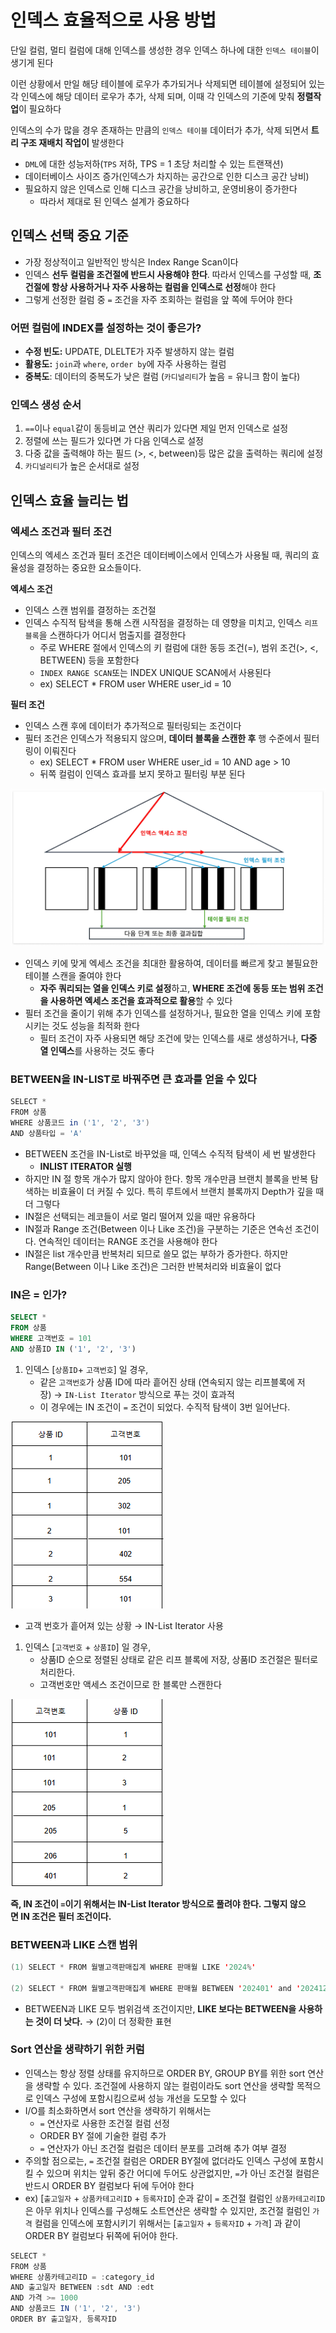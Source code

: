 # 인덱스 효율적으로 사용 방법

단일 컬럼, 멀티 컬럼에 대해 인덱스를 생성한 경우 인덱스 하나에 대한 `인덱스 테이블`이 생기게 된다

이런 상황에서 만일 해당 테이블에 로우가 추가되거나 삭제되면 테이블에 설정되어 있는 각 인덱스에 해당 데이터 로우가 추가, 삭제 되며, 이때 각 인덱스의 기준에 맞춰 **정렬작업**이 필요하다

인덱스의 수가 많을 경우 존재하는 만큼의 `인덱스 테이블` 데이터가 추가, 삭제 되면서 **트리 구조 재배치 작업이** 발생한다

- `DML`에 대한 성능저하(`TPS` 저하, TPS = 1 초당 처리할 수 있는 트랜잭션)
- 데이터베이스 사이즈 증가(인덱스가 차지하는 공간으로 인한 디스크 공간 낭비)
- 필요하지 않은 인덱스로 인해 디스크 공간을 낭비하고, 운영비용이 증가한다
    - 따라서 제대로 된 인덱스 설계가 중요하다

## 인덱스 선택 중요 기준

- 가장 정상적이고 일반적인 방식은 Index Range Scan이다
- 인덱스 **선두 컬럼을 조건절에 반드시 사용해야 한다**. 따라서 인덱스를 구성할 때, **조건절에 항상 사용하거나 자주 사용하는 컬럼을 인덱스로 선정**해야 한다
- 그렇게 선정한 컬럼 중 `=` 조건을 자주 조회하는 컬럼을 앞 쪽에 두어야 한다

### 어떤 컬럼에 INDEX를 설정하는 것이 좋은가?

- **수정 빈도:** UPDATE, DLELTE가 자주 발생하지 않는 컬럼
- **활용도:** `join`과 `where`, `order by`에 자주 사용하는 컬럼
- **중복도**: 데이터의 중복도가 낮은 컬럼 (`카디널리티`가 높음 = 유니크 함이 높다)

### 인덱스 생성 순서

1. `==`이나 `equal`같이 동등비교 연산 쿼리가 있다면 제일 먼저 인덱스로 설정
2. 정렬에 쓰는 필드가 있다면 가 다음 인덱스로 설정
3. 다중 값을 출력해야 하는 필드 (>, <, between)등 많은 값을 출력하는 쿼리에 설정
4. `카디널리티`가 높은 순서대로 설정

## 인덱스 효율 늘리는 법

### 엑세스 조건과 필터 조건

인덱스의 엑세스 조건과 필터 조건은 데이터베이스에서 인덱스가 사용될 때, 쿼리의 효율성을 결정하는 중요한 요소들이다.

**엑세스 조건**

- 인덱스 스캔 범위를 결정하는 조건절
- 인덱스 수직적 탐색을 통해 스캔 시작점을 결정하는 데 영향을 미치고, 인덱스 `리프 블록`을 스캔하다가 어디서 멈출지를 결정한다
    - 주로 WHERE 절에서 인덱스의 키 컬럼에 대한 동등 조건(=), 범위 조건(>, <, BETWEEN) 등을 포함한다
    - `INDEX RANGE SCAN`또는 INDEX UNIQUE SCAN에서 사용된다
    - ex) SELECT * FROM user WHERE user_id = 10

**필터 조건**

- 인덱스 스캔 후에 데이터가 추가적으로 필터링되는 조건이다
- 필터 조건은 인덱스가 적용되지 않으며, **데이터 블록을 스캔한 후** 행 수준에서 필터링이 이뤄진다
    - ex) SELECT * FROM user WHERE user_id = 10 AND age > 10
    - 뒤쪽 컬럼이 인덱스 효과를 보지 못하고 필터링 부분 된다

![image.png](/assets/img/chapter2/database/dababase_1_1.png)

- 인덱스 키에 맞게 엑세스 조건을 최대한 활용하여, 데이터를 빠르게 찾고 불필요한 테이블 스캔을 줄여야 한다
    - **자주 쿼리되는 열을 인덱스 키로 설정**하고, **WHERE 조건에 동등 또는 범위 조건을 사용하면 엑세스 조건을 효과적으로 활용**할 수 있다
- 필터 조건을 줄이기 위해 추가 인덱스를 설정하거나, 필요한 열을 인덱스 키에 포함시키는 것도 성능을 최적화 한다
    - 필터 조건이 자주 사용되면 해당 조건에 맞는 인덱스를 새로 생성하거나, **다중 열 인덱스**를 사용하는 것도 좋다

### BETWEEN을 IN-LIST로 바꿔주면 큰 효과를 얻을 수 있다

```java
SELECT *
FROM 상품
WHERE 상품코드 in ('1', '2', '3')
AND 상품타입 = 'A'
```

- BETWEEN 조건을 IN-List로 바꾸었을 때, 인덱스 수직적 탐색이 세 번 발생한다
    - **INLIST ITERATOR 실행**
- 하지만 IN 절 항목 개수가 많지 않아야 한다. 항목 개수만큼 브랜치 블록을 반복 탐색하는 비효율이 더 커질 수 있다. 특히 루트에서 브랜치 블록까지 Depth가 깊을 때 더 그렇다
- IN절은 선택되는 레코들이 서로 멀리 떨어져 있을 때만 유용하다
- IN절과 Range 조건(Between 이나 Like 조건)을 구분하는 기준은 연속선 조건이다. 연속적인 데이터는 RANGE 조건을 사용해야 한다
- IN절은 list 개수만큼 반복처리 되므로 쓸모 없는 부하가 증가한다. 하지만 Range(Between 이나 Like 조건)은 그러한 반복처리와 비효율이 없다

### IN은 = 인가?

```sql
SELECT *
FROM 상품
WHERE 고객번호 = 101
AND 상품ID IN ('1', '2', '3')
```

1. 인덱스 [`상품ID`+ `고객번호`] 일 경우,
    - 같은 `고객번호`가 상품 ID에 따라 흩어진 상태 (연속되지 않는 리프블록에 저장) → `IN-List Iterator` 방식으로 푸는 것이 효과적
    - 이 경우에는 IN 조건이 `=` 조건이 되었다. 수직적 탐색이 3번 일어난다.

![image.png](/assets/img/chapter2/database/dababase_1_2.png)

- 고객 번호가 흩어져 있는 상황 → IN-List Iterator 사용
1. 인덱스 [`고객번호` + `상품ID`] 일 경우,
    - 상품ID 순으로 정렬된 상태로 같은 리프 블록에 저장, 상품ID 조건절은 필터로 처리한다.
    - 고객번호만 액세스 조건이므로 한 블록만 스캔한다

![image.png](/assets/img/chapter2/database/dababase_1_3.png)

**즉, IN 조건이 `=`이기 위해서는 IN-List Iterator 방식으로 풀려야 한다. 그렇지 않으면 IN 조건은 필터 조건이다.**

### BETWEEN과 LIKE 스캔 범위

```java
(1) SELECT * FROM 월별고객판매집계 WHERE 판매월 LIKE '2024%'

(2) SELECT * FROM 월별고객판매집계 WHERE 판매월 BETWEEN '202401' and '202412'
```

- BETWEEN과 LIKE 모두 범위검색 조건이지만, **LIKE 보다는 BETWEEN을 사용하는 것이 더 낫다.** → (2)이 더 정확한 표현

### Sort 연산을 생략하기 위한 커럼

- 인덱스는 항상 정렬 상태를 유지하므로 ORDER BY, GROUP BY를 위한 sort 연산을 생략할 수 있다. 조건절에 사용하지 않는 컬럼이라도 sort 연산을 생략할 목적으로 인덱스 구성에 포함시킴으로써 성능 개선을 도모할 수 있다
- I/O를 최소화하면서 sort 연산을 생략하기 위해서는
    - `=` 연산자로 사용한 조건절 컬럼 선정
    - ORDER BY 절에 기술한 컬럼 추가
    - `=` 연산자가 아닌 조건절 컬럼은 데이터 분포를 고려해 추가 여부 결정
- 주의할 점으로는, `=` 조건절 컬럼은 ORDER BY절에 없더라도 인덱스 구성에 포함시킬 수 있으며 위치는 앞뒤 중간 어디에 두어도 상관없지만, `=`가 아닌 조건절 컬럼은 반드시 ORDER BY 컬럼보다 뒤에 두어야 한다
- ex) [`출고일자` + `상품카테고리ID` + `등록자ID`] 순과 같이 `=` 조건절 컬럼인 `상품카테고리ID`은 아무 위치나  인덱스를 구성해도 소트연산은 생략할 수 있지만, 조건절 컬럼인 `가격` 컬럼을 인덱스에 포함시키기 위해서는 [`출고일자` + `등록자ID` + `가격`] 과 같이 ORDER BY 컬럼보다 뒤쪽에 뒤어야 한다.

```java
SELECT *
FROM 상품
WHERE 상품카테고리ID = :category_id
AND 출고일자 BETWEEN :sdt AND :edt
AND 가격 >= 1000
AND 상품코드 IN ('1', '2', '3')
ORDER BY 출고일자, 등록자ID
```